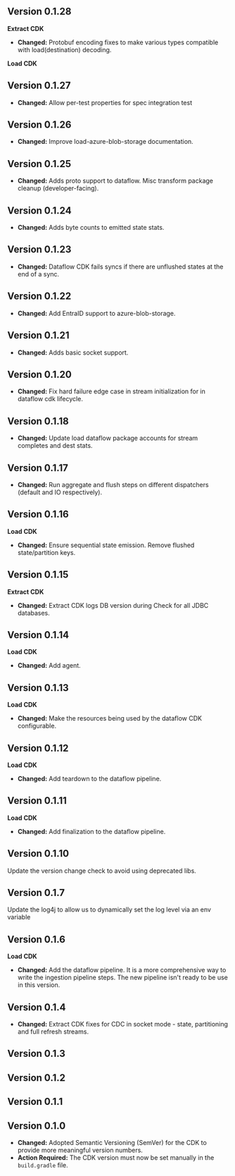 ## Version 0.1.28

**Extract CDK**

* **Changed:** Protobuf encoding fixes to make various types compatible with load(destination) decoding.

**Load CDK**

## Version 0.1.27

* **Changed:** Allow per-test properties for spec integration test

## Version 0.1.26

* **Changed:** Improve load-azure-blob-storage documentation.

## Version 0.1.25

* **Changed:** Adds proto support to dataflow. Misc transform package cleanup (developer-facing).

## Version 0.1.24

* **Changed:** Adds byte counts to emitted state stats.

## Version 0.1.23

* **Changed:** Dataflow CDK fails syncs if there are unflushed states at the end of a sync.

## Version 0.1.22

* **Changed:** Add EntraID support to azure-blob-storage.

## Version 0.1.21

* **Changed:** Adds basic socket support.

## Version 0.1.20

* **Changed:** Fix hard failure edge case in stream initialization for in dataflow cdk lifecycle. 

## Version 0.1.18

* **Changed:** Update load dataflow package accounts for stream completes and dest stats.

## Version 0.1.17

* **Changed:** Run aggregate and flush steps on different dispatchers (default and IO respectively).

## Version 0.1.16

**Load CDK**

* **Changed:** Ensure sequential state emission. Remove flushed state/partition keys.

## Version 0.1.15

**Extract CDK**

* **Changed:** Extract CDK logs DB version during Check for all JDBC databases.

## Version 0.1.14

**Load CDK**

* **Changed:** Add agent.

## Version 0.1.13

**Load CDK**

* **Changed:** Make the resources being used by the dataflow CDK configurable.

## Version 0.1.12

**Load CDK**

* **Changed:** Add teardown to the dataflow pipeline.

## Version 0.1.11

**Load CDK**

* **Changed:** Add finalization to the dataflow pipeline.

## Version 0.1.10

Update the version change check to avoid using deprecated libs.

## Version 0.1.7

Update the log4j to allow us to dynamically set the log level via an env variable

## Version 0.1.6

**Load CDK**

* **Changed:** Add the dataflow pipeline. It is a more comprehensive way to write the ingestion pipeline steps. The new pipeline isn't ready to be use in this version.

## Version 0.1.4

* **Changed:** Extract CDK fixes for CDC in socket mode - state, partitioning and full refresh streams.

## Version 0.1.3

## Version 0.1.2

## Version 0.1.1

## Version 0.1.0

* **Changed:** Adopted Semantic Versioning (SemVer) for the CDK to provide more meaningful version numbers.
* **Action Required:** The CDK version must now be set manually in the `build.gradle` file.
